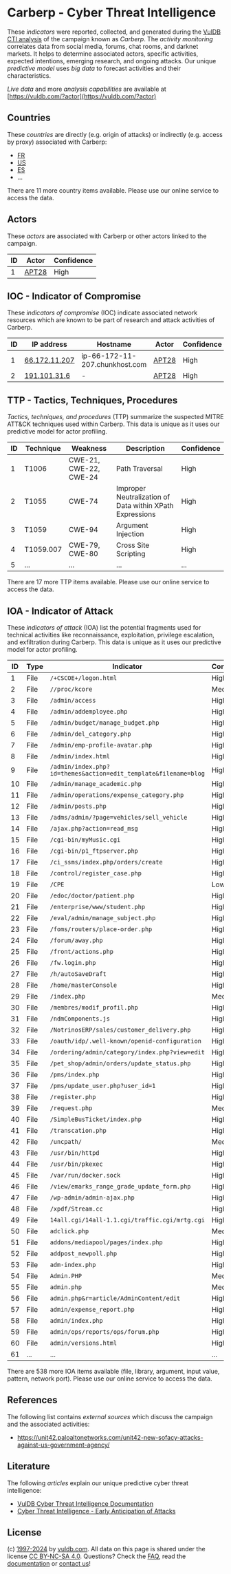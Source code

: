 # Carberp - Cyber Threat Intelligence

These _indicators_ were reported, collected, and generated during the [VulDB CTI analysis](https://vuldb.com/?kb.cti) of the campaign known as _Carberp_. The _activity monitoring_ correlates data from social media, forums, chat rooms, and darknet markets. It helps to determine associated actors, specific activities, expected intentions, emerging research, and ongoing attacks. Our unique _predictive model_ uses _big data_ to forecast activities and their characteristics.

_Live data_ and more _analysis capabilities_ are available at [https://vuldb.com/?actor](https://vuldb.com/?actor)

## Countries

These _countries_ are directly (e.g. origin of attacks) or indirectly (e.g. access by proxy) associated with Carberp:

* [FR](https://vuldb.com/?country.fr)
* [US](https://vuldb.com/?country.us)
* [ES](https://vuldb.com/?country.es)
* ...

There are 11 more country items available. Please use our online service to access the data.

## Actors

These _actors_ are associated with Carberp or other actors linked to the campaign.

ID | Actor | Confidence
-- | ----- | ----------
1 | [APT28](https://vuldb.com/?actor.apt28) | High

## IOC - Indicator of Compromise

These _indicators of compromise_ (IOC) indicate associated network resources which are known to be part of research and attack activities of Carberp.

ID | IP address | Hostname | Actor | Confidence
-- | ---------- | -------- | ----- | ----------
1 | [66.172.11.207](https://vuldb.com/?ip.66.172.11.207) | ip-66-172-11-207.chunkhost.com | [APT28](https://vuldb.com/?actor.apt28) | High
2 | [191.101.31.6](https://vuldb.com/?ip.191.101.31.6) | - | [APT28](https://vuldb.com/?actor.apt28) | High

## TTP - Tactics, Techniques, Procedures

_Tactics, techniques, and procedures_ (TTP) summarize the suspected MITRE ATT&CK techniques used within Carberp. This data is unique as it uses our predictive model for actor profiling.

ID | Technique | Weakness | Description | Confidence
-- | --------- | -------- | ----------- | ----------
1 | T1006 | CWE-21, CWE-22, CWE-24 | Path Traversal | High
2 | T1055 | CWE-74 | Improper Neutralization of Data within XPath Expressions | High
3 | T1059 | CWE-94 | Argument Injection | High
4 | T1059.007 | CWE-79, CWE-80 | Cross Site Scripting | High
5 | ... | ... | ... | ...

There are 17 more TTP items available. Please use our online service to access the data.

## IOA - Indicator of Attack

These _indicators of attack_ (IOA) list the potential fragments used for technical activities like reconnaissance, exploitation, privilege escalation, and exfiltration during Carberp. This data is unique as it uses our predictive model for actor profiling.

ID | Type | Indicator | Confidence
-- | ---- | --------- | ----------
1 | File | `/+CSCOE+/logon.html` | High
2 | File | `//proc/kcore` | Medium
3 | File | `/admin/access` | High
4 | File | `/admin/addemployee.php` | High
5 | File | `/admin/budget/manage_budget.php` | High
6 | File | `/admin/del_category.php` | High
7 | File | `/admin/emp-profile-avatar.php` | High
8 | File | `/admin/index.html` | High
9 | File | `/admin/index.php?id=themes&action=edit_template&filename=blog` | High
10 | File | `/admin/manage_academic.php` | High
11 | File | `/admin/operations/expense_category.php` | High
12 | File | `/admin/posts.php` | High
13 | File | `/adms/admin/?page=vehicles/sell_vehicle` | High
14 | File | `/ajax.php?action=read_msg` | High
15 | File | `/cgi-bin/myMusic.cgi` | High
16 | File | `/cgi-bin/p1_ftpserver.php` | High
17 | File | `/ci_ssms/index.php/orders/create` | High
18 | File | `/control/register_case.php` | High
19 | File | `/CPE` | Low
20 | File | `/edoc/doctor/patient.php` | High
21 | File | `/enterprise/www/student.php` | High
22 | File | `/eval/admin/manage_subject.php` | High
23 | File | `/foms/routers/place-order.php` | High
24 | File | `/forum/away.php` | High
25 | File | `/front/actions.php` | High
26 | File | `/fw.login.php` | High
27 | File | `/h/autoSaveDraft` | High
28 | File | `/home/masterConsole` | High
29 | File | `/index.php` | Medium
30 | File | `/membres/modif_profil.php` | High
31 | File | `/ndmComponents.js` | High
32 | File | `/NotrinosERP/sales/customer_delivery.php` | High
33 | File | `/oauth/idp/.well-known/openid-configuration` | High
34 | File | `/ordering/admin/category/index.php?view=edit` | High
35 | File | `/pet_shop/admin/orders/update_status.php` | High
36 | File | `/pms/index.php` | High
37 | File | `/pms/update_user.php?user_id=1` | High
38 | File | `/register.php` | High
39 | File | `/request.php` | Medium
40 | File | `/SimpleBusTicket/index.php` | High
41 | File | `/transcation.php` | High
42 | File | `/uncpath/` | Medium
43 | File | `/usr/bin/httpd` | High
44 | File | `/usr/bin/pkexec` | High
45 | File | `/var/run/docker.sock` | High
46 | File | `/view/emarks_range_grade_update_form.php` | High
47 | File | `/wp-admin/admin-ajax.php` | High
48 | File | `/xpdf/Stream.cc` | High
49 | File | `14all.cgi/14all-1.1.cgi/traffic.cgi/mrtg.cgi` | High
50 | File | `adclick.php` | Medium
51 | File | `addons/mediapool/pages/index.php` | High
52 | File | `addpost_newpoll.php` | High
53 | File | `adm-index.php` | High
54 | File | `Admin.PHP` | Medium
55 | File | `admin.php` | Medium
56 | File | `admin.php&r=article/AdminContent/edit` | High
57 | File | `admin/expense_report.php` | High
58 | File | `admin/index.php` | High
59 | File | `admin/ops/reports/ops/forum.php` | High
60 | File | `admin/versions.html` | High
61 | ... | ... | ...

There are 538 more IOA items available (file, library, argument, input value, pattern, network port). Please use our online service to access the data.

## References

The following list contains _external sources_ which discuss the campaign and the associated activities:

* https://unit42.paloaltonetworks.com/unit42-new-sofacy-attacks-against-us-government-agency/

## Literature

The following _articles_ explain our unique predictive cyber threat intelligence:

* [VulDB Cyber Threat Intelligence Documentation](https://vuldb.com/?kb.cti)
* [Cyber Threat Intelligence - Early Anticipation of Attacks](https://www.scip.ch/en/?labs.20201022)

## License

(c) [1997-2024](https://vuldb.com/?kb.changelog) by [vuldb.com](https://vuldb.com/?kb.about). All data on this page is shared under the license [CC BY-NC-SA 4.0](https://creativecommons.org/licenses/by-nc-sa/4.0/). Questions? Check the [FAQ](https://vuldb.com/?kb.faq), read the [documentation](https://vuldb.com/?kb) or [contact us](https://vuldb.com/?contact)!
